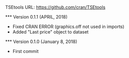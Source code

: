 TSEtools
URL: https://github.com/cran/TSEtools

*** Version 0.1.1  (APRIL, 2018)

- Fixed CRAN ERROR (graphics.off not used in imports)
- Added "Last price" object to dataset

*** Version 0.1.0  (January 8, 2018)

- First commit

